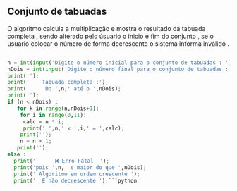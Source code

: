 ## Conjunto de tabuadas

</p> O algoritmo calcula a multiplicação e mostra o resultado da tabuada completa , sendo alterado pelo úsuario o inicio e fim do conjunto  , se o usuario colocar o número de forma decrescente o sistema informa inválido .</p>

```python

n = int(input('Digite o número inicial para o conjunto de tabuadas : '));
nDois = int(input('Digite o número final para o conjunto de tabuadas : ')); 
print('');
print('    Tabuada completa :');
print('     Do ',n,' até o ',nDois);
print('');
if (n < nDois) :
   for k in range(n,nDois+1):
    for i in range(0,11):
     calc = n * i;
     print(' ',n,' x ',i,' = ',calc);
    print('');
    n = n + 1;
   print('');
else :
  print('      ❌ Erro Fatal  ');
  print('pois ',n,' e maior do que ',nDois);
  print(' Algoritmo em ordem crescente ');
  print('  E não decrescente ');```python

```

